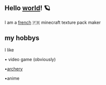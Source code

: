 ## Hello [world](<https://en.wikipedia.org/wiki/World>)! 🪐
I am a [french](<https://en.wikipedia.org/wiki/France>) 🇫🇷 minecraft texture pack maker
## my hobbys
I like

• video game (obviously)

•[archery](<https://en.wikipedia.org/wiki/Archery>)

•anime
